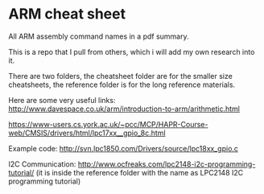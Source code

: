 # ARM cheat sheet

All ARM assembly command names in a pdf summary.

This is a repo that I pull from others, which i will add my own research into it.

There are two folders, the cheatsheet folder are for the smaller size cheatsheets, the reference folder is for the long reference materials.

Here are some very useful links: 
http://www.davespace.co.uk/arm/introduction-to-arm/arithmetic.html

https://www-users.cs.york.ac.uk/~pcc/MCP/HAPR-Course-web/CMSIS/drivers/html/lpc17xx__gpio_8c.html

Example code:
http://svn.lpc1850.com/Drivers/source/lpc18xx_gpio.c

I2C Communication:
http://www.ocfreaks.com/lpc2148-i2c-programming-tutorial/ (it is inside the reference folder with the name as LPC2148 I2C programming tutorial)
